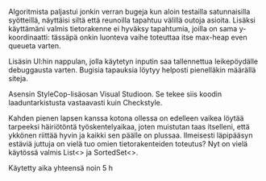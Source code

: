 Algoritmista paljastui jonkin verran bugeja kun aloin testailla satunnaisilla syötteillä, näyttäisi siltä että reunoilla tapahtuu välillä outoja asioita. Lisäksi käyttämäni valmis tietorakenne ei hyväksy tapahtumia, joilla on sama y-koordinaatti: tässäpä onkin luonteva vaihe toteuttaa itse max-heap even queueta varten.

Lisäsin UI:hin nappulan, jolla käytetyn inputin saa tallennettua leikepöydälle debuggausta varten. Bugisia tapauksia löytyy helposti pienelläkin määrällä siteja.

Asensin StyleCop-lisäosan Visual Studioon. Se tekee siis koodin laaduntarkistusta vastaavasti kuin Checkstyle.

Kahden pienen lapsen kanssa kotona ollessa on edelleen vaikea löytää tarpeeksi häiriötöntä työskentelyaikaa, joten muistutan taas itselleni, että ykkönen riittää hyvin ja kaikki sen päälle on plussaa. Ilmeisesti läpipääsyn estäviä juttuja on vielä tuo omien tietorakenteiden toteutus? Nyt on vielä käytössä valmis List<> ja SortedSet<>.

Käytetty aika yhteensä noin 5 h
